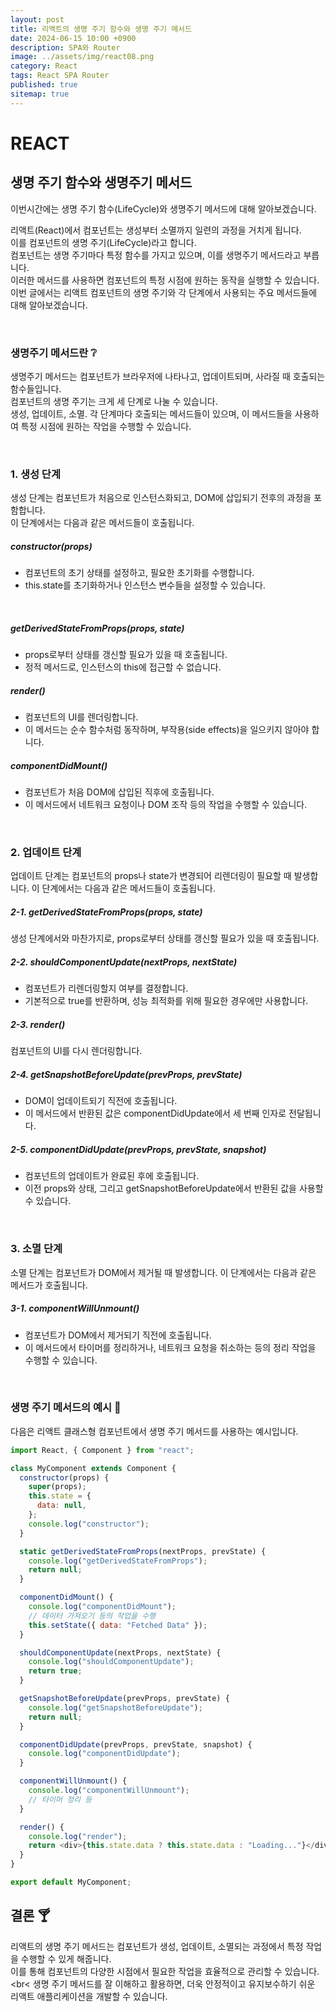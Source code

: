 ```yaml
---
layout: post
title: 리액트의 생명 주기 함수와 생명 주기 메서드
date: 2024-06-15 10:00 +0900
description: SPA와 Router
image: ../assets/img/react08.png
category: React
tags: React SPA Router
published: true
sitemap: true
---
```


# REACT

## 생명 주기 함수와 생명주기 메서드

이번시간에는 생명 주기 함수(LifeCycle)와 생명주기 메서드에 대해 알아보겠습니다.

리액트(React)에서 컴포넌트는 생성부터 소멸까지 일련의 과정을 거치게 됩니다. <br>
이를 컴포넌트의 생명 주기(LifeCycle)라고 합니다. <br>
컴포넌트는 생명 주기마다 특정 함수를 가지고 있으며, 이를 생명주기 메서드라고 부릅니다. <br>
이러한 메서드를 사용하면 컴포넌트의 특정 시점에 원하는 동작을 실행할 수 있습니다.<br>
이번 글에서는 리액트 컴포넌트의 생명 주기와 각 단계에서 사용되는 주요 메서드들에 대해 알아보겠습니다.

<br>

### 생명주기 메서드란 ❔

생명주기 메서드는 컴포넌트가 브라우저에 나타나고, 업데이트되며, 사라질 때 호출되는 함수들입니다. <br>
컴포넌트의 생명 주기는 크게 세 단계로 나눌 수 있습니다. <br>
생성, 업데이트, 소멸. 각 단계마다 호출되는 메서드들이 있으며, 이 메서드들을 사용하여 특정 시점에 원하는 작업을 수행할 수 있습니다.

<br>

### 1. 생성 단계

생성 단계는 컴포넌트가 처음으로 인스턴스화되고, DOM에 삽입되기 전후의 과정을 포함합니다. <br>
이 단계에서는 다음과 같은 메서드들이 호출됩니다.

##### constructor(props)

- 컴포넌트의 초기 상태를 설정하고, 필요한 초기화를 수행합니다.
- this.state를 초기화하거나 인스턴스 변수들을 설정할 수 있습니다.

<br>

##### getDerivedStateFromProps(props, state)

- props로부터 상태를 갱신할 필요가 있을 때 호출됩니다.
- 정적 메서드로, 인스턴스의 this에 접근할 수 없습니다.
  <br>

##### render()

- 컴포넌트의 UI를 렌더링합니다.
- 이 메서드는 순수 함수처럼 동작하며, 부작용(side effects)을 일으키지 않아야 합니다.
  <br>

##### componentDidMount()

- 컴포넌트가 처음 DOM에 삽입된 직후에 호출됩니다.
- 이 메서드에서 네트워크 요청이나 DOM 조작 등의 작업을 수행할 수 있습니다.

<br>

### 2. 업데이트 단계

업데이트 단계는 컴포넌트의 props나 state가 변경되어 리렌더링이 필요할 때 발생합니다. 이 단계에서는 다음과 같은 메서드들이 호출됩니다.

##### 2-1. getDerivedStateFromProps(props, state)

생성 단계에서와 마찬가지로, props로부터 상태를 갱신할 필요가 있을 때 호출됩니다.

##### 2-2. shouldComponentUpdate(nextProps, nextState)

- 컴포넌트가 리렌더링할지 여부를 결정합니다.
- 기본적으로 true를 반환하며, 성능 최적화를 위해 필요한 경우에만 사용합니다.

##### 2-3. render()

컴포넌트의 UI를 다시 렌더링합니다.

##### 2-4. getSnapshotBeforeUpdate(prevProps, prevState)

- DOM이 업데이트되기 직전에 호출됩니다.
- 이 메서드에서 반환된 값은 componentDidUpdate에서 세 번째 인자로 전달됩니다.

##### 2-5. componentDidUpdate(prevProps, prevState, snapshot)

- 컴포넌트의 업데이트가 완료된 후에 호출됩니다.
- 이전 props와 상태, 그리고 getSnapshotBeforeUpdate에서 반환된 값을 사용할 수 있습니다.

<br>

### 3. 소멸 단계

소멸 단계는 컴포넌트가 DOM에서 제거될 때 발생합니다. 이 단계에서는 다음과 같은 메서드가 호출됩니다.

##### 3-1. componentWillUnmount()

- 컴포넌트가 DOM에서 제거되기 직전에 호출됩니다.
- 이 메서드에서 타이머를 정리하거나, 네트워크 요청을 취소하는 등의 정리 작업을 수행할 수 있습니다.

<br>

### 생명 주기 메서드의 예시 🍳

다음은 리액트 클래스형 컴포넌트에서 생명 주기 메서드를 사용하는 예시입니다.

```javascript
import React, { Component } from "react";

class MyComponent extends Component {
  constructor(props) {
    super(props);
    this.state = {
      data: null,
    };
    console.log("constructor");
  }

  static getDerivedStateFromProps(nextProps, prevState) {
    console.log("getDerivedStateFromProps");
    return null;
  }

  componentDidMount() {
    console.log("componentDidMount");
    // 데이터 가져오기 등의 작업을 수행
    this.setState({ data: "Fetched Data" });
  }

  shouldComponentUpdate(nextProps, nextState) {
    console.log("shouldComponentUpdate");
    return true;
  }

  getSnapshotBeforeUpdate(prevProps, prevState) {
    console.log("getSnapshotBeforeUpdate");
    return null;
  }

  componentDidUpdate(prevProps, prevState, snapshot) {
    console.log("componentDidUpdate");
  }

  componentWillUnmount() {
    console.log("componentWillUnmount");
    // 타이머 정리 등
  }

  render() {
    console.log("render");
    return <div>{this.state.data ? this.state.data : "Loading..."}</div>;
  }
}

export default MyComponent;
```

## 결론 🍸

리액트의 생명 주기 메서드는 컴포넌트가 생성, 업데이트, 소멸되는 과정에서 특정 작업을 수행할 수 있게 해줍니다. <br>
이를 통해 컴포넌트의 다양한 시점에서 필요한 작업을 효율적으로 관리할 수 있습니다.<br<
생명 주기 메서드를 잘 이해하고 활용하면, 더욱 안정적이고 유지보수하기 쉬운 리액트 애플리케이션을 개발할 수 있습니다.

